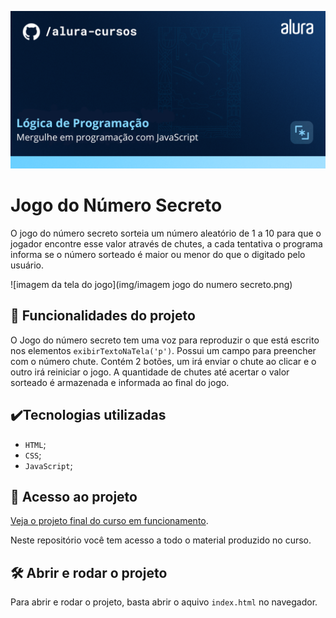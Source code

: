 ![Lógica de Programação, mergulhe em programação com JavaScript](img/banneraluracurso.png)

# Jogo do Número Secreto

O jogo do número secreto sorteia um número aleatório de 1 a 10 para que o jogador encontre esse valor através de chutes, a cada tentativa o programa informa se o número sorteado é maior ou menor do que o digitado pelo usuário.


![imagem da tela do jogo](img/imagem jogo do numero secreto.png)


## 🔨 Funcionalidades do projeto

O Jogo do número secreto tem uma voz para reproduzir o que está escrito nos elementos `exibirTextoNaTela('p')`. Possui um campo para preencher com o número chute. Contém 2 botões, um irá enviar o chute ao clicar e o outro irá reiniciar o jogo. A quantidade de chutes até acertar o valor sorteado é armazenada e informada ao final do jogo.

## ✔️Tecnologias utilizadas

- `HTML`;
- `CSS`;
- `JavaScript`;

## 📁 Acesso ao projeto

[Veja o projeto final do curso em funcionamento](https://jogo-delta-neon-43.vercel.app/).

Neste repositório você tem acesso a todo o material produzido no curso.

## 🛠️ Abrir e rodar o projeto

Para abrir e rodar o projeto, basta abrir o aquivo `index.html` no navegador.
